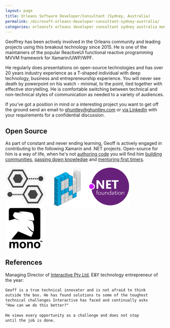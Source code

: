 ```yaml
---
layout: page
title: Orleans Software Developer/Consultant (Sydney, Australia)
permalink: /microsoft-orleans-developer-consultant-sydney-australia/
categories: orleansfx orleans developer consultant sydney australia mono orleans akka actors cap-theorem reactive-extensions xamarin cqrs ddd devops azure microservices nuget octopusdeploy teamcity appveyor coreclr corefx 
---
```


Geoffrey has been actively involved in the Orleans community and leading projects using this breakout technology since 2015. He is one of the maintainers of the popular ReactiveUI functional reactive programming MVVM framework for Xamarin/UWP/WPF.

He regularly does presentations on open-source technologies and has over 20 years industry experience as a T-shaped individual with deep technology, business and entrepreneurship experience. You will never see death by powerpoint on his watch - minimal, to the point, tied together with effective storytelling. He is comfortable switching between technical and non-technical styles of communication as needed to a variety of audiences. 

If you’ve got a position in mind or a interesting project you want to get off the ground send an email to <a href="mailto:ghuntley@ghuntley.com?Subject='Xamarin Engagement'">ghuntley@ghuntley.com</a> or [via LinkedIn](https://www.linkedin.com/in/geoffreyhuntley) with your requirements for a confidential discussion. 

## Open Source

As part of constant and never ending learning, Geoff is actively engaged in contributing to the following Xamarin and .NET projects. Open-source for him is a way of life, when he's not [authoring code](https://github.com/ghuntley/) you will find him [building communities](https://github.com/reactiveui/ReactiveUI/issues/687), [passing down knowledge](https://github.com/reactiveui/ReactiveUI/pull/771) and [mentoring first timers](https://github.com/reactiveui/ReactiveUI/issues/1005).

<a style="background: none; !important" href="https://github.com/dotnet/orleans"><img src="orleans.png"/></a> <a style="background: none; !important" href="http://reactiveui.net/"><img src="reactiveui.png"/></a> <a style="background: none; !important" href="http://github.com/dotnet/"><img src="dotnet.png"/></a> <a style="background: none; !important" href="http://www.mono-project.com/"><img src="mono.png"/></a> 

## References

Managing Director of [Interactive Pty Ltd](http://www.interactive.com.au/), E&Y technology entrepreneur of the year:

    Geoff is a true technical innovator and is not afraid to think
    outside the box. He has found solutions to some of the toughest
    technical challenges Interactive has faced and continually asks
    "How can we do this better?"

    He views every opportunity as a challenge and does not stop 
    until the job is done.
